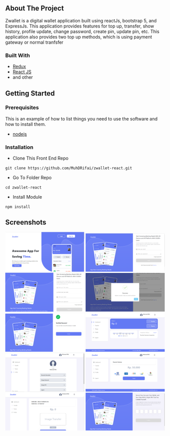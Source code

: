 <!-- ABOUT THE PROJECT -->
## About The Project

Zwallet is a digital wallet application built using reactJs, bootstrap 5, and ExpressJs. This application provides features for top up, transfer, show history, profile update, change password, create pin, update pin, etc. This application also provides two top up methods, which is using payment gateway or normal tranfsfer


### Built With

- [Redux](https://redux.js.org/)
- [React JS](https://reactjs.org/)
- and other


<!-- GETTING STARTED -->
## Getting Started

### Prerequisites

This is an example of how to list things you need to use the software and how to install them.

* [nodejs](https://nodejs.org/en/download/)

### Installation

- Clone This Front End Repo
```
git clone https://github.com/MuhDRifai/zwallet-react.git
```
- Go To Folder Repo
```
cd zwallet-react
```
- Install Module
```
npm install
```

## Screenshots

<div align="center">
  <img width="250px" src="/ss/landingPage.png" alt="1" />
  <img width="250px" src="/ss/Login.png" alt="2" />
  <img width="250px" src="/ss/register.png" alt="3" /> 
  <img width="250px" src="/ss/succes.png" alt="4" />
  <img width="250px" src="/ss/succesregister.png" alt="5" />
  <img width="250px" src="/ss/dhasboard.png" alt="6" /> 
  <img width="250px" src="/ss/profile.png" alt="7" />
  <img width="250px" src="/ss/topup.png" alt="8" />
  <img width="250px" src="/ss/transfer.png" alt="9" />
  <img width="250px" src="/ss/pin.png" alt="10" />
</div>
